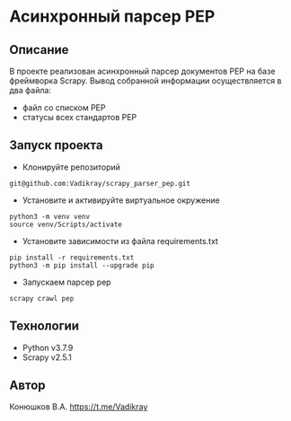 # Асинхронный парсер PEP

## Описание
В проекте реализован асинхронный парсер документов PEP на базе фреймворка Scrapy. Вывод собранной информации осуществляется в два файла:
- файл со списком PEP
- статусы всех стандартов PEP

## Запуск проекта
- Клонируйте репозиторий
```
git@github.com:Vadikray/scrapy_parser_pep.git
```
- Установите и активируйте виртуальное окружение
```
python3 -m venv venv
source venv/Scripts/activate
```
- Установите зависимости из файла requirements.txt
```
pip install -r requirements.txt
python3 -m pip install --upgrade pip
```
- Запускаем парсер pep
```
scrapy crawl pep
```

## Технологии
- Python v3.7.9
- Scrapy v2.5.1

## Автор
Конюшков В.А.
https://t.me/Vadikray